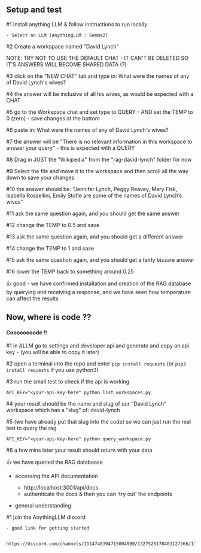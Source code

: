 ## Setup and test

#1 install anything LLM & follow instructions to run locally

    - Select an LLM (AnythingLLM : Gemma2)

#2 Create a workspace named "David Lynch"

NOTE: TRY NOT TO USE THE DEFAULT CHAT - IT CAN'T BE DELETED SO IT'S ANSWERS WILL BECOME SHARED DATA (?)

#3 click on the "NEW CHAT" tab and type in: What were the names of any of David Lynch's wives? 

#4 the answer will be inclusive of all his wives, as would be expected with a CHAT

#5 go to the Workspace chat and set type to QUERY - AND set the TEMP to 0 (zero) - save changes at the bottom

#6 paste in: What were the names of any of David Lynch's wives? 

#7 the answer will be "There is no relevant information in this workspace to answer your query" - this is expected with a QUERY

#8 Drag in JUST the "Wikipedia" from the "rag-david-lynch" folder for now

#9 Select the file and move it to the workspace and then scroll all the way down to save your changes

#10 the answer should be: "Jennifer Lynch, Peggy Reavey, Mary Fisk, Isabella Rossellini, Emily Stofle are some of the names of David Lynch’s wives"

#11 ask the same question again, and you should get the same answer

#12 change the TEMP to 0.5 and save

#13 ask the same question again, and you should get a different answer

#14 change the TEMP to 1 and save

#15 ask the same question again, and you should get a fairly bizzare answer

#16 lower the TEMP back to something around 0.25

👍 good - we have confirmed installation and creation of the RAG database by querying and receiving a response, and we have seen how temperature can affect the results

## Now, where is code ??

#### Coooooooode !!

#1 in ALLM go to settings and developer api and generate and copy an api key - (you will be able to copy it later)

#2 open a terminal into the repo and enter `pip install requests` (or `pip3 install requests` if you use python3)

#3 run the small test to check if the api is working

`API_KEY="<your-api-key-here" python list_workspaces.py`

#4 your result should be the name and slug of our "David Lynch" workspace which has a "slug" of: david-lynch

#5 (we have already put that slug into the code) so we can just run the real test to query the rag

`API_KEY="<your-api-key-here" python query_workspace.py`

#6 a few mins later your result should return with your data

👍 we have queried the RAG databaase

- accessing the API documentation

    - http://localhost:3001/api/docs
    - authenticate the docs & then you can 'try out' the endpoints

- general understanding 

#1 join the AnythingLLM discord

    - good link for getting started

        - https://discord.com/channels/1114740394715004990/1327526178403127366/1327863441293180948

